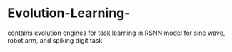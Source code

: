 # Evolution-Learning-
contains evolution engines for task learning in RSNN model for sine wave, robot arm, and spiking digit task
